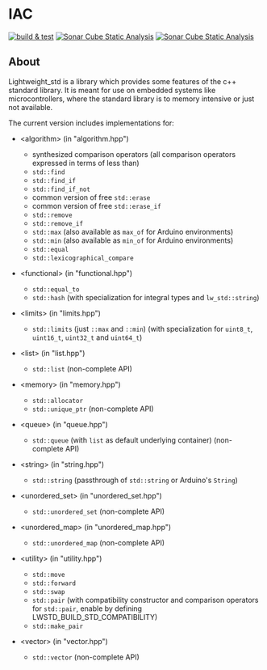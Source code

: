 # IAC

[![build & test](https://github.com/Felix-Rm/lightweight_std/actions/workflows/cmake.yml/badge.svg)](https://github.com/Felix-Rm/lightweight_std/actions/workflows/cmake.yml)
[![Sonar Cube Static Analysis](https://sonarcloud.io/api/project_badges/measure?project=Felix-Rm_lightweight_std&metric=ncloc)](https://sonarcloud.io/dashboard?id=Felix-Rm_lightweight_std)
[![Sonar Cube Static Analysis](https://sonarcloud.io/api/project_badges/measure?project=Felix-Rm_lightweight_std&metric=alert_status)](https://sonarcloud.io/dashboard?id=Felix-Rm_lightweight_std)


## About

Lightweight_std is a library which provides some features of the c++ standard library. It is meant for use on embedded systems like microcontrollers, where the standard library is to memory intensive or just not available.

The current version includes implementations for:
- \<algorithm> (in "algorithm.hpp")
    - synthesized comparison operators (all comparison operators expressed in terms of less than)
    - `std::find`
    - `std::find_if`
    - `std::find_if_not`
    - common version of free `std::erase`
    - common version of free `std::erase_if`
    - `std::remove`
    - `std::remove_if`
    - `std::max` (also available as `max_of` for Arduino environments)
    - `std::min` (also available as `min_of` for Arduino environments)
    - `std::equal`
    - `std::lexicographical_compare`

- \<functional> (in "functional.hpp")
    - `std::equal_to`
    - `std::hash` (with specialization for integral types and `lw_std::string`)

- \<limits> (in "limits.hpp")
    - `std::limits` (just `::max` and `::min`) (with specialization  for `uint8_t`, `uint16_t`, `uint32_t` and `uint64_t`)

- \<list> (in "list.hpp")
    - `std::list` (non-complete API)

- \<memory> (in "memory.hpp")
    - `std::allocator`
    - `std::unique_ptr` (non-complete API)

- \<queue> (in "queue.hpp")
    - `std::queue` (with `list` as default underlying container) (non-complete API)

- \<string> (in "string.hpp")
    - `std::string` (passthrough of `std::string` or Arduino's `String`)

- \<unordered_set> (in "unordered_set.hpp")
    - `std::unordered_set` (non-complete API)

- \<unordered_map> (in "unordered_map.hpp")
    - `std::unordered_map` (non-complete API)

- \<utility> (in "utility.hpp")
    - `std::move`
    - `std::forward`
    - `std::swap`
    - `std::pair` (with compatibility constructor and comparison operators for `std::pair`, enable by defining LWSTD_BUILD_STD_COMPATIBILITY)
    - `std::make_pair`

- \<vector> (in "vector.hpp")
    - `std::vector` (non-complete API)


